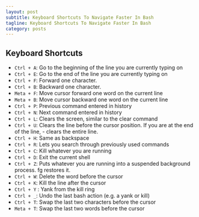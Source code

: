 ```yaml
---
layout: post
subtitle: Keyboard Shortcuts To Navigate Faster In Bash
tagline: Keyboard Shortcuts To Navigate Faster In Bash
category: posts
---
```


## Keyboard Shortcuts

- <code>Ctrl + A</code>: Go to the beginning of the line you are currently typing on
- <code>Ctrl + E</code>: Go to the end of the line you are currently typing on
- <code>Ctrl + F</code>: Forward one character.
- <code>Ctrl + B</code>: Backward one character.
- <code>Meta + F</code>: Move cursor forward one word on the current line
- <code>Meta + B</code>: Move cursor backward one word on the current line
- <code>Ctrl + P</code>: Previous command entered in history
- <code>Ctrl + N</code>: Next command entered in history
- <code>Ctrl + L</code>: Clears the screen, similar to the clear command
- <code>Ctrl + U</code>: Clears the line before the cursor position. If you are at the end of the line, - clears the entire line.
- <code>Ctrl + H</code>: Same as backspace
- <code>Ctrl + R</code>: Lets you search through previously used commands
- <code>Ctrl + C</code>: Kill whatever you are running
- <code>Ctrl + D</code>: Exit the current shell
- <code>Ctrl + Z</code>: Puts whatever you are running into a suspended background process. fg restores it.
- <code>Ctrl + W</code>: Delete the word before the cursor
- <code>Ctrl + K</code>: Kill the line after the cursor
- <code>Ctrl + Y</code> : Yank from the kill ring
- <code>Ctrl + _</code>: Undo the last bash action (e.g. a yank or kill)
- <code>Ctrl + T</code>: Swap the last two characters before the cursor
- <code>Meta + T</code>: Swap the last two words before the cursor
